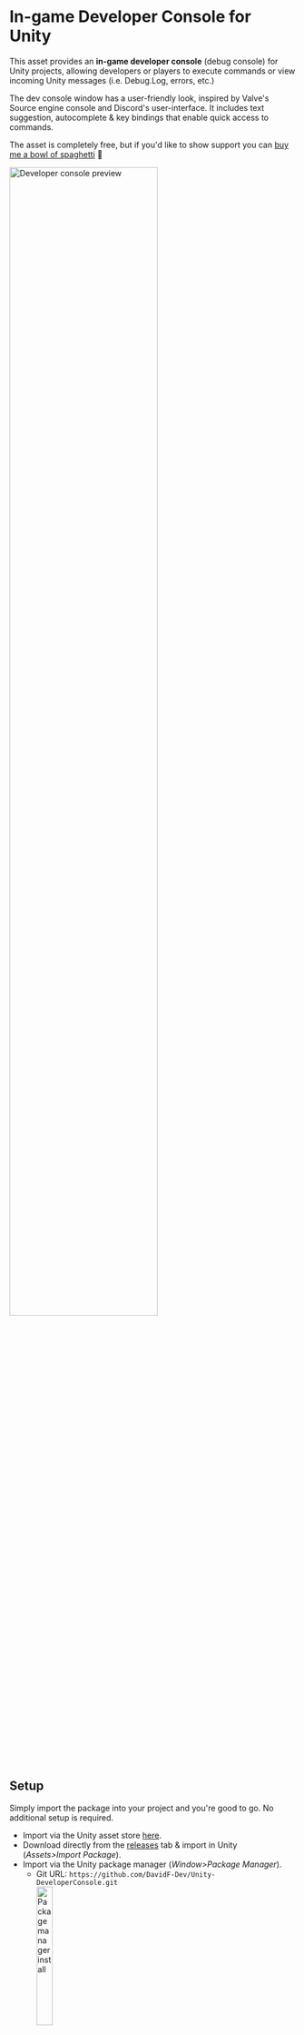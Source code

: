 # In-game Developer Console for Unity
This asset provides an <b>in-game developer console</b> (debug console) for Unity projects, allowing developers or players to execute commands or view incoming Unity messages (i.e. Debug.Log, errors, etc.)

The dev console window has a user-friendly look, inspired by Valve's Source engine console and Discord's user-interface. It includes text suggestion, autocomplete & key bindings that enable quick access to commands.

The asset is completely free, but if you'd like to show support you can [buy me a bowl of spaghetti](https://www.buymeacoffee.com/davidfdev) 🍝

<img src="/.github/preview2.gif" alt="Developer console preview" width="72%"></img>

## Setup
Simply import the package into your project and you're good to go. No additional setup is required.
- Import via the Unity asset store [here](https://u3d.as/2EE5).
- Download directly from the [releases](https://github.com/DavidF-Dev/Unity-DeveloperConsole/releases) tab & import in Unity (<i>Assets>Import Package</i>).
- Import via the Unity package manager (<i>Window>Package Manager</i>).
  - Git URL: ``https://github.com/DavidF-Dev/Unity-DeveloperConsole.git``</br>
    <img src="/.github/install1.png" alt="Package manager install" width="25%"></src>
  - <i>Or</i> add the following line to <i>Packages/manifest.json</i>:</br>``"com.davidfdev.devconsole": "https://github.com/DavidF-Dev/Unity-DeveloperConsole.git"``

## Usage
When the game is running, press tilde ``~`` to toggle the dev console window. The window has an input field along the bottom where commands can be entered. Pressing ENTER will execute the typed command.
- Use the UP / DOWN arrows to cycle through the command history or suggested commands.
- Use TAB to autocomplete a suggested command.

### Commands
Commands are in the form: <b>commandName parameter1 parameter2 ... parameterN</b>. Some commands have no parameters!

Typing "<b>commands</b>" will display a list of all available commands in the console log.</br>
Typing "<b>help print</b>" will provide helpful information about the <b>print</b> command.</br>
Typing "<b>print "Hello world!"</b>" will display the message "Hello world!" in the console log.

Text that is encased by quotation marks ``"`` will be interpreted as a single parameter.

### Scripting
The dev console can be accessed via the ``DevConsole`` static class in the ``DavidFDev.DevConsole`` namespace.
- ``Enable/DisableConsole()``: enable or disable the dev console entirely (disabled by default in release builds).
- ``Open/CloseConsole()``: open or close the dev console window.
- ``Log()``: log a message to the dev console.
- ``SetToggleKey()``: change or disable the key used to toggle the dev console window.
- ``AddCommand()``: add a custom command to the dev console database.

#### Example
```cs
using DavidFDev.DevConsole;
DevConsole.EnableConsole();
DevConsole.SetToggleKey(null);
DevConsole.Log("Hello world!");
```

### Custom commands
Custom commands can be added to the dev console by developers. They can be created in two ways:
- Use ``Command.Create()`` to initialise a new command instance, allowing for multiple parameters and aliases.
- Add the ``[DevConsoleCommand]`` attribute above a static method declaration, using the method body as the callback and arguments as command parameters.

#### Parameters
Default supported parameter types implement the [``IConvertible``](https://docs.microsoft.com/en-us/dotnet/api/system.iconvertible) interface (e.g. ``int``, ``float``, ``string``, ``bool``, etc.)</br>
To add a custom type, use ``DevConsole.AddParameterType<T>()`` (see FAQ below).</br>
- Enums are also supported.</br>
- Nullable-type parameters accept "null" and "~" (e.g. ``GameObject`` or ``Color?``).
- Value-type parameters accept "default" and "~" (e.g. ``Int32`` or ``Color``).

Commands that use a nullable bool (``Boolean?``) are used primarily as a toggle. For example, executing "<b>showfps ~</b>" will toggle showing the fps on-screen.

#### Example using Command.Create
```cs
DevConsole.AddCommand(Command.Create<string>(
  name: "print",
  aliases: "say,display",
  helpText: "Display a message in the dev console",
  p1: Parameter.Create(
    name: "message",
    helpText: "Message to display"
  ),
  callback: (string message) => DevConsole.Log(message)
));
```

#### Example using attribute
```cs
[DevConsoleCommand(
  name: "print",
  aliases: "say,display",
  helpText: "Display a message in the dev console",
  parameterHelpText: "Message to display"
)]
private static void Print(string message) => DevConsole.Log(message);
```

### Built-in commands
The asset provides various built-in commands.
- ``commands``: display a list of available commands.
- ``help (String)commandName``: display helpful information about the specified command.
- ``print (String)message``: display a message in the dev console log.
- ``exit``: exit the game.
- ``fullscreen (Boolean?)enabled``: query or set whether the window is fullscreen.
- ``bind (InputKey)key (String)command``: bind the specified key to execute a command, even if the dev console window is closed.
- ``showfps (Boolean?)enabled``: query or set whether to display the fps on-screen.
- ``cs_evaluate (String)expression``: evaluate a C# expression or statement and display the result.
- ``scene_load (Int32)buildIndex``: load a scene.
- ``scene_info (Int32)sceneIndex``: display information about an active scene.
- ``obj_list``: display a hierarchical list of all game objects in the scene.
- ``obj_info (String)name``: display information about a game object.
- ``sys_info``: display information about the system.
- ``enum (String)enumName``: display all values of the specified enum.

And more...

## FAQ
<b>Q. Does the asset support the new input system?</b></br>
A. Yes, the dev console supports both the legacy and new input system. The correct input system will be chosen automatically by the asset during compilation.

<b>Q. Does the dev console work in release builds?</b></br>
A. Yes, the dev console can be used in release builds, but will need to be enabled via script: ``DevConsole.EnableConsole()``. It can be included in commercial projects as long as the [licensing conditions](https://github.com/DavidF-Dev/Unity-DeveloperConsole/blob/main/LICENSE.md) are fulfilled. Furthermore, specific commands can be set up to only work in development builds.

<b>Q. How do I add a custom parameter type?</b></br>
A. Use ``DevConsole.AddParameterType<T>()`` to enable the use of the specified type as parameters. A parser function must be provided, which converts a string into the parameter type.
```cs
DevConsole.AddParameterType<GameObject>((string input) => GameObject.Find(input));
```

<b>Q. Can I remove a built-in command?</b></br>
A. Yes, use ``DevConsole.RemoveCommand()`` to remove almost any command. There are a few permanent commands that cannot be removed that are deemed essential for the developer console to run correctly.

<b>Q. How can I stop keyboard input in the dev console from triggering game-specific actions (e.g. space will make the character jump even though the input field is focused)?</b></br>
A. As far as I know, this is an unavoidable issue. I recommend making a global property for your game (e.g. ``AllowGameInput``) which you can query before performing any game-specific input. This property can then reference ``DevConsole.IsOpenAndFocused``, effectively disabling game-specific input when the dev console is open and the input field is focused. 
```cs
public static bool AllowGameInput => !DevConsole.IsOpenAndFocused;

private void CheckGameInput()
{
  if (!AllowGameInput) return;
  
  // ... check game input
}
```

<b>Q. This isn't quite what I'm after</b></br>
A. There are alternatives available by other developers - each slightly different. If this one doesn't meet your needs, then maybe one of theirs will:
- [yasirkula's Unity In-game Debug Console](https://github.com/yasirkula/UnityIngameDebugConsole).
- [popcron's Unity Console](https://github.com/popcron/console)
- [piveclabs' In-game Console](https://docs.piveclabs.com/assets-for-unity/developer-tools-for-unity/in-game-console)

Otherwise, feel free to send me a message if there's a feature you'd like to see added to this asset.

## Acknowledgements
- [@exdli](https://twitter.com/exdli/status/14063908189448642653) for help with supporting both input systems.
- [SpeedCrunch](https://speedcrunch.org/) calculator which inspired the command suggestion / autocomplete design.
- [FiraCode](https://github.com/tonsky/FiraCode) font used under the SIL Open Font License 1.1.

## Contact
If you have any questions or would like to get in contact, shoot me an email at contact@davidfdev.com. Alternatively, you can send me a direct message on Twitter at [@DavidF_Dev](https://twitter.com/DavidF_Dev).</br></br>
Consider showing support by [buying me a bowl of spaghetti](https://www.buymeacoffee.com/davidfdev) 🍝
